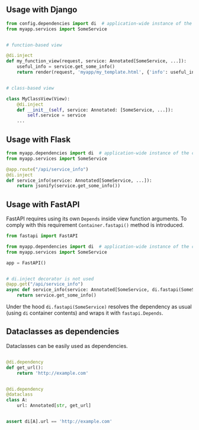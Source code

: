 ## Usage with Django

```python
from config.dependencies import di  # application-wide instance of the container
from myapp.services import SomeService


# function-based view

@di.inject
def my_function_view(request, service: Annotated[SomeService, ...]):
    useful_info = service.get_some_info()
    return render(request, 'myapp/my_template.html', {'info': useful_info})


# class-based view

class MyClassView(View):
    @di.inject
    def __init__(self, service: Annotated: [SomeService, ...]):
        self.service = service
    ...
```

## Usage with Flask

```python
from myapp.dependencies import di  # application-wide instance of the container
from myapp.services import SomeService

@app.route("/api/service_info")
@di.inject
def service_info(service: Annotated[SomeService, ...]):
    return jsonify(service.get_some_info())

```

## Usage with FastAPI

FastAPI requires using its own `Depends` inside view function arguments. To comply with this requirement `Container.fastapi()` method is introduced.

```python
from fastapi import FastAPI

from myapp.dependencies import di  # application-wide instance of the container
from myapp.services import SomeService

app = FastAPI()


# di.inject decorator is not used
@app.get("/api/service_info")
async def service_info(service: Annotated[SomeService, di.fastapi(SomeService)]):
    return service.get_some_info()
```

Under the hood `di.fastapi(SomeService)` resolves the dependency as usual (using `di` container contents) and wraps it with `fastapi.Depends`.


## Dataclasses as dependencies

Dataclasses can be easily used as dependencies.

```python

@di.dependency
def get_url():
    return 'http://example.com'


@di.dependency
@dataclass
class A:
    url: Annotated[str, get_url]


assert di[A].url == 'http://example.com'
```
